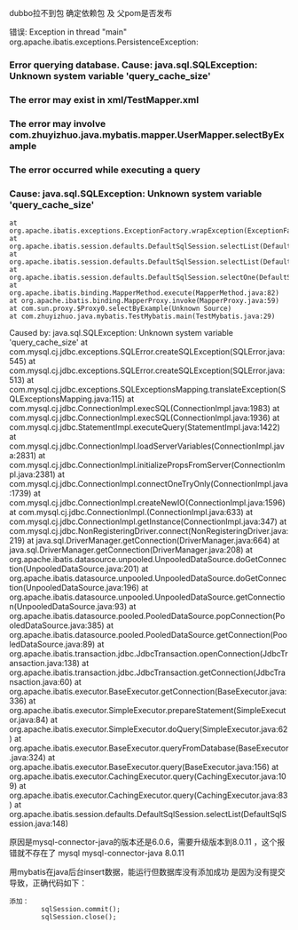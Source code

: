 dubbo拉不到包
	确定依赖包 及 父pom是否发布

错误:
Exception in thread "main" org.apache.ibatis.exceptions.PersistenceException: 
### Error querying database.  Cause: java.sql.SQLException: Unknown system variable 'query_cache_size'
### The error may exist in xml/TestMapper.xml
### The error may involve com.zhuyizhuo.java.mybatis.mapper.UserMapper.selectByExample
### The error occurred while executing a query
### Cause: java.sql.SQLException: Unknown system variable 'query_cache_size'
	at org.apache.ibatis.exceptions.ExceptionFactory.wrapException(ExceptionFactory.java:30)
	at org.apache.ibatis.session.defaults.DefaultSqlSession.selectList(DefaultSqlSession.java:150)
	at org.apache.ibatis.session.defaults.DefaultSqlSession.selectList(DefaultSqlSession.java:141)
	at org.apache.ibatis.session.defaults.DefaultSqlSession.selectOne(DefaultSqlSession.java:77)
	at org.apache.ibatis.binding.MapperMethod.execute(MapperMethod.java:82)
	at org.apache.ibatis.binding.MapperProxy.invoke(MapperProxy.java:59)
	at com.sun.proxy.$Proxy0.selectByExample(Unknown Source)
	at com.zhuyizhuo.java.mybatis.TestMybatis.main(TestMybatis.java:29)
Caused by: java.sql.SQLException: Unknown system variable 'query_cache_size'
	at com.mysql.cj.jdbc.exceptions.SQLError.createSQLException(SQLError.java:545)
	at com.mysql.cj.jdbc.exceptions.SQLError.createSQLException(SQLError.java:513)
	at com.mysql.cj.jdbc.exceptions.SQLExceptionsMapping.translateException(SQLExceptionsMapping.java:115)
	at com.mysql.cj.jdbc.ConnectionImpl.execSQL(ConnectionImpl.java:1983)
	at com.mysql.cj.jdbc.ConnectionImpl.execSQL(ConnectionImpl.java:1936)
	at com.mysql.cj.jdbc.StatementImpl.executeQuery(StatementImpl.java:1422)
	at com.mysql.cj.jdbc.ConnectionImpl.loadServerVariables(ConnectionImpl.java:2831)
	at com.mysql.cj.jdbc.ConnectionImpl.initializePropsFromServer(ConnectionImpl.java:2381)
	at com.mysql.cj.jdbc.ConnectionImpl.connectOneTryOnly(ConnectionImpl.java:1739)
	at com.mysql.cj.jdbc.ConnectionImpl.createNewIO(ConnectionImpl.java:1596)
	at com.mysql.cj.jdbc.ConnectionImpl.<init>(ConnectionImpl.java:633)
	at com.mysql.cj.jdbc.ConnectionImpl.getInstance(ConnectionImpl.java:347)
	at com.mysql.cj.jdbc.NonRegisteringDriver.connect(NonRegisteringDriver.java:219)
	at java.sql.DriverManager.getConnection(DriverManager.java:664)
	at java.sql.DriverManager.getConnection(DriverManager.java:208)
	at org.apache.ibatis.datasource.unpooled.UnpooledDataSource.doGetConnection(UnpooledDataSource.java:201)
	at org.apache.ibatis.datasource.unpooled.UnpooledDataSource.doGetConnection(UnpooledDataSource.java:196)
	at org.apache.ibatis.datasource.unpooled.UnpooledDataSource.getConnection(UnpooledDataSource.java:93)
	at org.apache.ibatis.datasource.pooled.PooledDataSource.popConnection(PooledDataSource.java:385)
	at org.apache.ibatis.datasource.pooled.PooledDataSource.getConnection(PooledDataSource.java:89)
	at org.apache.ibatis.transaction.jdbc.JdbcTransaction.openConnection(JdbcTransaction.java:138)
	at org.apache.ibatis.transaction.jdbc.JdbcTransaction.getConnection(JdbcTransaction.java:60)
	at org.apache.ibatis.executor.BaseExecutor.getConnection(BaseExecutor.java:336)
	at org.apache.ibatis.executor.SimpleExecutor.prepareStatement(SimpleExecutor.java:84)
	at org.apache.ibatis.executor.SimpleExecutor.doQuery(SimpleExecutor.java:62)
	at org.apache.ibatis.executor.BaseExecutor.queryFromDatabase(BaseExecutor.java:324)
	at org.apache.ibatis.executor.BaseExecutor.query(BaseExecutor.java:156)
	at org.apache.ibatis.executor.CachingExecutor.query(CachingExecutor.java:109)
	at org.apache.ibatis.executor.CachingExecutor.query(CachingExecutor.java:83)
	at org.apache.ibatis.session.defaults.DefaultSqlSession.selectList(DefaultSqlSession.java:148)

原因是mysql-connector-java的版本还是6.0.6，需要升级版本到8.0.11 ，这个报错就不存在了
	<dependency>
	<groupId>mysql</groupId>
	<artifactId>mysql-connector-java</artifactId>
	<version>8.0.11</version>
	</dependency>

用mybatis在java后台insert数据，能运行但数据库没有添加成功
	是因为没有提交导致，正确代码如下：

	添加：
	        sqlSession.commit();
	        sqlSession.close();
